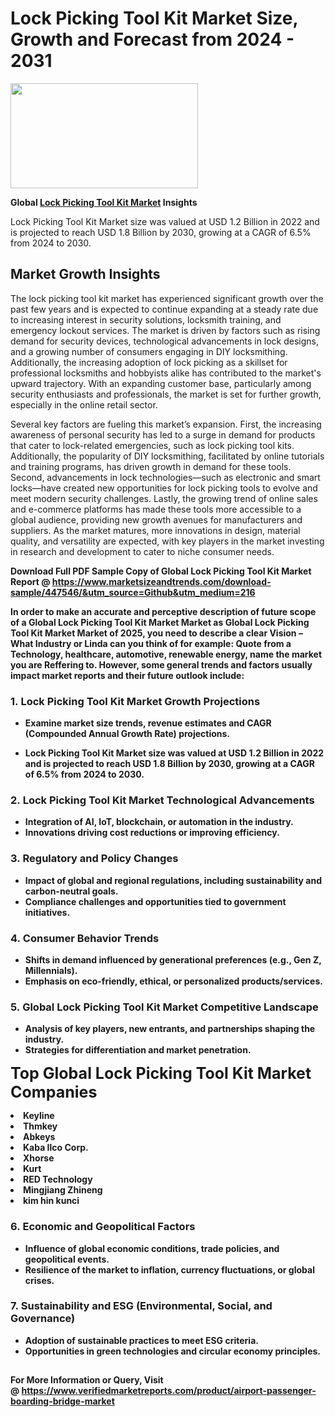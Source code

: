 <H1>Lock Picking Tool Kit Market Size, Growth and Forecast from 2024 - 2031</H1><img class="aligncenter size-medium wp-image-584254" src="https://thirdeyenews.in/wp-content/uploads/2024/09/Global-Market-Research-300x168.jpeg" alt="" width="300" height="168" /><p><strong>Global&nbsp;<a href="https://www.marketsizeandtrends.com/download-sample/447546/&amp;utm_source=Github&utm_medium=216">Lock Picking Tool Kit Market</a> Insights</strong></p><p>Lock Picking Tool Kit Market size was valued at USD 1.2 Billion in 2022 and is projected to reach USD 1.8 Billion by 2030, growing at a CAGR of 6.5% from 2024 to 2030.</p><p><h2>Market Growth Insights</h2> <p>The lock picking tool kit market has experienced significant growth over the past few years and is expected to continue expanding at a steady rate due to increasing interest in security solutions, locksmith training, and emergency lockout services. The market is driven by factors such as rising demand for security devices, technological advancements in lock designs, and a growing number of consumers engaging in DIY locksmithing. Additionally, the increasing adoption of lock picking as a skillset for professional locksmiths and hobbyists alike has contributed to the market's upward trajectory. With an expanding customer base, particularly among security enthusiasts and professionals, the market is set for further growth, especially in the online retail sector.</p> <p><strong></strong></p> <p>Several key factors are fueling this market’s expansion. First, the increasing awareness of personal security has led to a surge in demand for products that cater to lock-related emergencies, such as lock picking tool kits. Additionally, the popularity of DIY locksmithing, facilitated by online tutorials and training programs, has driven growth in demand for these tools. Second, advancements in lock technologies—such as electronic and smart locks—have created new opportunities for lock picking tools to evolve and meet modern security challenges. Lastly, the growing trend of online sales and e-commerce platforms has made these tools more accessible to a global audience, providing new growth avenues for manufacturers and suppliers. As the market matures, more innovations in design, material quality, and versatility are expected, with key players in the market investing in research and development to cater to niche consumer needs. <p><strong></p><p><span class=""><strong>Download Full PDF Sample Copy of Global Lock Picking Tool Kit Market Report</strong> @ <a href="https://www.marketsizeandtrends.com/download-sample/447546/&amp;utm_source=Github&utm_medium=216" target="_blank">https://www.marketsizeandtrends.com/download-sample/447546/&amp;utm_source=Github&utm_medium=216</a></span></p><p>In order to make an accurate and perceptive description of future scope of a Global&nbsp;Lock Picking Tool Kit Market Market as Global&nbsp;Lock Picking Tool Kit Market Market of 2025, you need to describe a clear Vision &ndash; What Industry or Linda can you think of for example: Quote from a Technology, healthcare, automotive, renewable energy, name the market you are Reffering to. However, some general trends and factors usually impact market reports and their future outlook include:</p><h3>1.&nbsp;<strong>Lock Picking Tool Kit Market Growth Projections</strong></h3><ul><li>Examine market size trends, revenue estimates and CAGR (Compounded Annual Growth Rate) projections.</li><li><p>Lock Picking Tool Kit Market size was valued at USD 1.2 Billion in 2022 and is projected to reach USD 1.8 Billion by 2030, growing at a CAGR of 6.5% from 2024 to 2030.</p></li></ul><h3>2.&nbsp;<strong>Lock Picking Tool Kit Market Technological Advancements</strong></h3><ul><li>Integration of AI, IoT, blockchain, or automation in the industry.</li><li>Innovations driving cost reductions or improving efficiency.</li></ul><h3>3.&nbsp;<strong>Regulatory and Policy Changes</strong></h3><ul><li>Impact of global and regional regulations, including sustainability and carbon-neutral goals.</li><li>Compliance challenges and opportunities tied to government initiatives.</li></ul><h3>4.&nbsp;<strong>Consumer Behavior Trends</strong></h3><ul><li>Shifts in demand influenced by generational preferences (e.g., Gen Z, Millennials).</li><li>Emphasis on eco-friendly, ethical, or personalized products/services.</li></ul><h3>5.&nbsp;<strong>Global Lock Picking Tool Kit Market Competitive Landscape</strong></h3><ul><li>Analysis of key players, new entrants, and partnerships shaping the industry.</li><li>Strategies for differentiation and market penetration.</li></ul><p data-pm-slice="1 1 []"><span style="color: inherit; font-family: inherit; font-size: 25px;">Top Global Lock Picking Tool Kit Market Companies</span></p><div class="" data-test-id=""><p><li>Keyline</li><li> Thmkey</li><li> Abkeys</li><li> Kaba Ilco Corp.</li><li> Xhorse</li><li> Kurt</li><li> RED Technology</li><li> Mingjiang Zhineng</li><li> kim hin kunci</li></p></div><h3>6.&nbsp;<strong>Economic and Geopolitical Factors</strong></h3><ul><li>Influence of global economic conditions, trade policies, and geopolitical events.</li><li>Resilience of the market to inflation, currency fluctuations, or global crises.</li></ul><h3>7.&nbsp;<strong>Sustainability and ESG (Environmental, Social, and Governance)</strong></h3><ul><li>Adoption of sustainable practices to meet ESG criteria.</li><li>Opportunities in green technologies and circular economy principles.</li></ul><h2><strong style="font-size: 14px;">For More Information or Query, Visit @&nbsp;</strong><a style="background-color: #ffffff; font-size: 14px;" href="https://www.marketsizeandtrends.com/report/lock-picking-tool-kit-market/" target="_blank">https://www.verifiedmarketreports.com/product/airport-passenger-boarding-bridge-market</a></h2>
